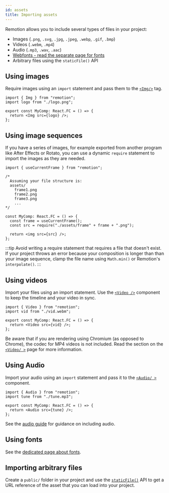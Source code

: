```yaml
---
id: assets
title: Importing assets
---
```


Remotion allows you to include several types of files in your project:

- Images (`.png`, `.svg`, `.jpg`, `.jpeg`, `.webp`, `.gif`, `.bmp`)
- Videos (`.webm`, `.mp4`)
- Audio (`.mp3`, `.wav`, `.aac`)
- [Webfonts - read the separate page for fonts](/docs/fonts)
- Arbitrary files using the `staticFile()` API

## Using images

Require images using an `import` statement and pass them to the [`<Img/>`](/docs/img) tag.

```tsx twoslash
import { Img } from "remotion";
import logo from "./logo.png";

export const MyComp: React.FC = () => {
  return <Img src={logo} />;
};
```

## Using image sequences

If you have a series of images, for example exported from another program like After Effects or Rotato, you can use a dynamic `require` statement to import the images as they are needed.

```tsx twoslash
import { useCurrentFrame } from "remotion";

/*
  Assuming your file structure is:
  assets/
    frame1.png
    frame2.png
    frame3.png
    ...
*/

const MyComp: React.FC = () => {
  const frame = useCurrentFrame();
  const src = require("./assets/frame" + frame + ".png");

  return <img src={src} />;
};
```

:::tip
Avoid writing a require statement that requires a file that doesn't exist. If your project throws an error because your composition is longer than than your image sequence, clamp the file name using `Math.min()` or Remotion's `interpolate()`.
:::

## Using videos

Import your files using an import statement. Use the [`<Video />`](/docs/video) component to keep the timeline and your video in sync.

```tsx twoslash
import { Video } from "remotion";
import vid from "./vid.webm";

export const MyComp: React.FC = () => {
  return <Video src={vid} />;
};
```

Be aware that if you are rendering using Chromium (as opposed to Chrome), the codec for MP4 videos is not included. Read the section on the [`<Video/ >`](/docs/video#codec-support) page for more information.

## Using Audio

Import your audio using an `import` statement and pass it to the [`<Audio/ >`](/docs/audio) component.

```tsx twoslash
import { Audio } from "remotion";
import tune from "./tune.mp3";

export const MyComp: React.FC = () => {
  return <Audio src={tune} />;
};
```

See the [audio guide](/docs/using-audio) for guidance on including audio.

## Using fonts

See the [dedicated page about fonts](/docs/fonts).

## Importing arbitrary files

Create a `public/` folder in your project and use the [`staticFile()`](/docs/staticfile) API to get a URL reference of the asset that you can load into your project.
